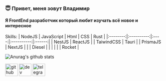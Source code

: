 ### :innocent: Привет, меня зовут Владимир
#### Я FrontEnd разработчик который любит изучать всё новое и интересное

Skills: 
|  NodeJS  | JavaScript | Html |     CSS    |  Rust  |
|:--------:|:----------:|:----:|:----------:|:------:|
| NestJS   | ReactJS    |      | TaiwindCSS | Tauri  |
| PrismaJS | NextJS     |      |            | Diesel |
|          |            |      |            | Rocket |


<!--START_SECTION:waka--><!--END_SECTION:waka-->

![Anurag's github stats](https://github-readme-stats.vercel.app/api?username=VIOOI&hide=contribs)

[<img src='https://cdn.jsdelivr.net/npm/simple-icons@3.0.1/icons/github.svg' alt='github' height='40'>](https://github.com/https://github.com/VIOOI)  [<img src='https://cdn.jsdelivr.net/npm/simple-icons@3.0.1/icons/dev-dot-to.svg' alt='dev' height='40'>](https://dev.to/https://dev.to/viooi)  [<img src='https://cdn.jsdelivr.net/npm/simple-icons@3.0.1/icons/telegram.svg' alt='telegram' height='40'>](https://t.me/Vl00l)  
